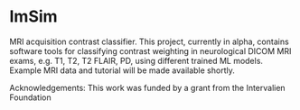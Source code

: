 # ImSim
MRI  acquisition contrast classifier.  This project, currently in alpha, contains software tools 
for classifying contrast weighting in neurological DICOM MRI exams, e.g. T1, T2, T2 FLAIR, PD, using different
trained ML models.  Example MRI data and tutorial will be made available shortly. 

Acknowledgements:  This work was funded by a grant from the Intervalien Foundation

